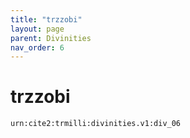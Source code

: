 ```yaml
---
title: "trzzobi"
layout: page
parent: Divinities
nav_order: 6
---
```


# trzzobi

`urn:cite2:trmilli:divinities.v1:div_06`